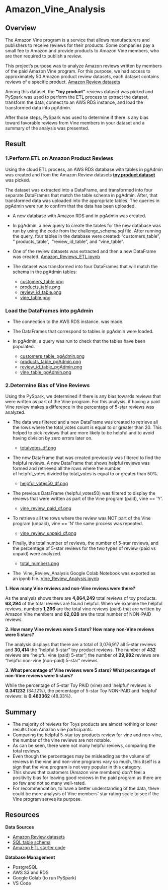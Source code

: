 # Amazon_Vine_Analysis

## Overview 

The Amazon Vine program is a service that allows manufacturers and publishers to receive reviews for their products. Some companies pay a small fee to Amazon and provide products to Amazon Vine members, who are then required to publish a review.

This project’s purpose was to analyze Amazon reviews written by members of the paid Amazon Vine program. For this purpose, we had access to approximately 50 Amazon product review datasets, each dataset contains reviews of a specific product. [Amazon Review datasets](https://s3.amazonaws.com/amazon-reviews-pds/tsv/index.txt)

Among this dataset, the **"toy product"** reviews dataset was picked and PySpark was used to perform the ETL process to extract the dataset, transform the data, connect to an AWS RDS instance, and load the transformed data into pgAdmin. 

After those steps, PySpark was used to determine if there is any bias toward favorable reviews from Vine members in your dataset and a summary of the analysis was presented. 

## Result 

### 1.Perform ETL on Amazon Product Reviews

Using the cloud ETL process, an AWS RDS database with tables in pgAdmin was created and from the Amazon Review datasets **[toy product dataset](https://s3.amazonaws.com/amazon-reviews-pds/tsv/amazon_reviews_us_Toys_v1_00.tsv.gz)** was picked.

The dataset was extracted into a DataFrame, and transformed into four separate DataFrames that match the table schema in pgAdmin. After, that transformed data was uploaded into the appropriate tables. The queries in pgAdmin were run to confirm that the data has been uploaded.

* A new database with Amazon RDS and in pgAdmin was created. 
* In pgAdmin, a new query to create the tables for the new database was run by using the code from the challenge_schema.sql file. After running the query, four tables in the database were created: “customers_table”, ” products_table”,  “review_id_table”, and “vine_table”.
* One of the review datasets was extracted and then a new DataFrame was created. [Amazon_Reviews_ETL.ipynb](https://github.com/duygusimsek/Amazon_Vine_Analysis/blob/main/Amazon_Reviews_ETL.ipynb)
* The dataset was transformed into four DataFrames that will match the schema in the pgAdmin tables:

    * [customers_table.png](https://github.com/duygusimsek/Amazon_Vine_Analysis/blob/main/Deliverable_1_images/customers_table.png)
    * [products_table.png](https://github.com/duygusimsek/Amazon_Vine_Analysis/blob/main/Deliverable_1_images/products_table.png)
    * [review_id_table.png](https://github.com/duygusimsek/Amazon_Vine_Analysis/blob/main/Deliverable_1_images/review_id_table.png)
    * [vine_table.png](https://github.com/duygusimsek/Amazon_Vine_Analysis/blob/main/Deliverable_1_images/vine_table.png)

### Load the DataFrames into pgAdmin
* The connection to the AWS RDS instance. was made. 
* The DataFrames that correspond to tables in pgAdmin were loaded. 
* In pgAdmin, a query was run to check that the tables have been populated.

   * [customers_table_pgAdmin.png](https://github.com/duygusimsek/Amazon_Vine_Analysis/blob/main/Deliverable_1_images/customers_table_pgAdmin.png)
   * [products_table_pgAdmin.png](https://github.com/duygusimsek/Amazon_Vine_Analysis/blob/main/Deliverable_1_images/products_table_pgAdmin.png)
   * [review_id_table_pgAdmin.png](https://github.com/duygusimsek/Amazon_Vine_Analysis/blob/main/Deliverable_1_images/review_id_table_pgAdmin.png)
   * [vine_table_pgAdmin.png](https://github.com/duygusimsek/Amazon_Vine_Analysis/blob/main/Deliverable_1_images/vine_table_pgAdmin.png)

### 2.Determine Bias of Vine Reviews 

Using the PySpark, we determined if there is any bias towards reviews that were written as part of the Vine program. For this analysis, if having a paid Vine review makes a difference in the percentage of 5-star reviews was analyzed. 

* The data was filtered and a new DataFrame was created to retrieve all the rows where the total_votes count is equal to or greater than 20. This helped to pick reviews that are more likely to be helpful and to avoid having division by zero errors later on.

   * [totalvotes_df.png](https://github.com/duygusimsek/Amazon_Vine_Analysis/blob/main/Deliverable_2_images/totalvotes_df.png)
* The new DataFrame that was created previously was filtered to find the helpful reviews. A new DataFrame that shows helpful reviews was formed and retrieved all the rows where the number of helpful_votes divided by total_votes is equal to or greater than 50%.

   * [helpful_votes50_df.png](https://github.com/duygusimsek/Amazon_Vine_Analysis/blob/main/Deliverable_2_images/helpful_votes50_df.png)
* The previous DataFrame (helpful_votes50) was filtered to display the reviews that were written as part of the Vine program (paid), vine == 'Y'. 

   * [vine_review_paid_df.png](https://github.com/duygusimsek/Amazon_Vine_Analysis/blob/main/Deliverable_2_images/vine_review_paid_df.png)
* To retrieve all the rows where the review was NOT part of the Vine program (unpaid), vine == ’N’ the same process was repeated. 

   * [vine_review_unpaid_df.png](https://github.com/duygusimsek/Amazon_Vine_Analysis/blob/main/Deliverable_2_images/vine_review_unpaid_df.png)
* Finally, the total number of reviews, the number of 5-star reviews, and the percentage of 5-star reviews for the two types of review (paid vs unpaid) were analyzed. 

   * [total_numbers.png](https://github.com/duygusimsek/Amazon_Vine_Analysis/blob/main/Deliverable_2_images/total_numbers.png)
* The  Vine_Review_Analysis Google Colab Notebook was exported as an ipynb file. [Vine_Review_Analysis.ipynb](https://github.com/duygusimsek/Amazon_Vine_Analysis/blob/main/Vine_Review_Analysis.ipynb)

**1. How many Vine reviews and non-Vine reviews were there?**

As the analysis shows there are **4,864,249** total reviews of toy products.  **63,294** of the total reviews are found helpful. When we examine the helpful reviews, numbers **1,266** are the total vine reviews (paid) that are written by Amazon Vine members and **62,028** are the total number of NON-PAID  reviews. 

**2. How many Vine reviews were 5 stars? How many non-Vine reviews were 5 stars?**

The analysis displays that there are a total of 3,076,917 all 5-star reviews and **30,414** the “helpful 5-star” toy product reviews. The number of **432** reviews are “helpful vine (paid) 5-star”; the number of **29,982** reviews are “helpful non-vine (non-paid) 5-star“ reviews. 

**3. What percentage of Vine reviews were 5 stars? What percentage of non-Vine reviews were 5 stars?**

While the percentage of 5-star Toy PAID (vine) and 'helpful' reviews is **0.341232** (34.12%), the percentage of 5-star Toy NON-PAID and 'helpful' reviews: is **0.483362** (48.33%). 

## Summary 

* The majority of reviews for Toys products are almost nothing or lower results from  Amazon vine participants. 
* Comparing the helpful 5-star toy products review for vine and non-vine, the number of the vine reviews are not notable. 
* As can be seen, there were not many helpful reviews, comparing the total reviews. 
* Even though the percentages may be misleading as the volume of reviews in the vine and non-vine programs vary so much, this itself is a sign that the vine program is not very popular in this category. 
* This shows that customers (Amazon vine members) don't feel a positivity bias for leaving good reviews in the paid program as there are so few and not so many well-rated.
* For recommendation,  to have a better understanding of the data, there could be more analysis of Vine members’ star rating scale to see if the Vine program serves its purpose. 




## Resources

**Data Sources** 
* [Amazon Review datasets](https://s3.amazonaws.com/amazon-reviews-pds/tsv/index.txt)
* [SQL table schema](https://github.com/duygusimsek/Amazon_Vine_Analysis/blob/main/challenge_schema%20(2).sql)
* [Amazon ETL starter code](https://github.com/duygusimsek/Amazon_Vine_Analysis/blob/main/Amazon_Reviews_ETL_starter_code%20(2).ipynb)

**Database Management** 
* PostgreSQL
* AWS S3 and RDS
* Google Colab (to run PySpark)
* VS Code 
